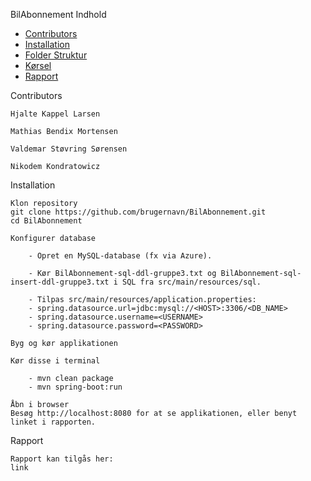 BilAbonnement
Indhold

   - [Contributors](#contributors)  
- [Installation](#installation)  
- [Folder Struktur](#folder-struktur)  
- [Kørsel](#kørsel)  
- [Rapport](#rapport)  
    
Contributors

    Hjalte Kappel Larsen

    Mathias Bendix Mortensen

    Valdemar Støvring Sørensen

    Nikodem Kondratowicz 

Installation

    Klon repository
    git clone https://github.com/brugernavn/BilAbonnement.git
    cd BilAbonnement

    Konfigurer database

        - Opret en MySQL-database (fx via Azure).

        - Kør BilAbonnement-sql-ddl-gruppe3.txt og BilAbonnement-sql-insert-ddl-gruppe3.txt i SQL fra src/main/resources/sql.

        - Tilpas src/main/resources/application.properties:
        - spring.datasource.url=jdbc:mysql://<HOST>:3306/<DB_NAME>
        - spring.datasource.username=<USERNAME>
        - spring.datasource.password=<PASSWORD>

    Byg og kør applikationen

    Kør disse i terminal
    
        - mvn clean package
        - mvn spring-boot:run

    Åbn i browser
    Besøg http://localhost:8080 for at se applikationen, eller benyt linket i rapporten.


Rapport

    Rapport kan tilgås her:
    link

  
